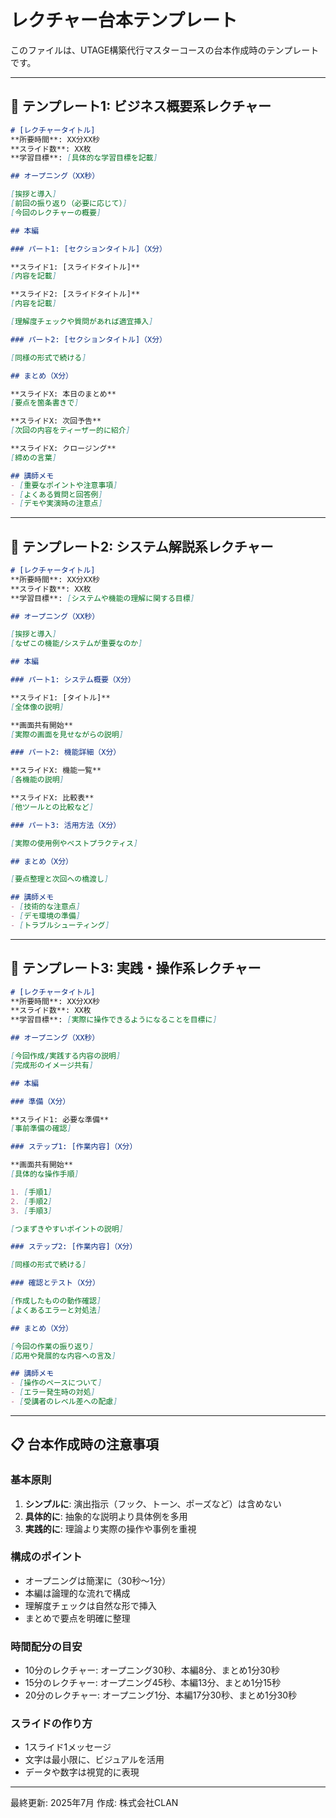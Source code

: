 # レクチャー台本テンプレート

このファイルは、UTAGE構築代行マスターコースの台本作成時のテンプレートです。

---

## 🎯 テンプレート1: ビジネス概要系レクチャー

```markdown
# [レクチャータイトル]
**所要時間**: XX分XX秒
**スライド数**: XX枚
**学習目標**: [具体的な学習目標を記載]

## オープニング（XX秒）

[挨拶と導入]
[前回の振り返り（必要に応じて）]
[今回のレクチャーの概要]

## 本編

### パート1: [セクションタイトル]（X分）

**スライド1: [スライドタイトル]**
[内容を記載]

**スライド2: [スライドタイトル]**
[内容を記載]

[理解度チェックや質問があれば適宜挿入]

### パート2: [セクションタイトル]（X分）

[同様の形式で続ける]

## まとめ（X分）

**スライドX: 本日のまとめ**
[要点を箇条書きで]

**スライドX: 次回予告**
[次回の内容をティーザー的に紹介]

**スライドX: クロージング**
[締めの言葉]

## 講師メモ
- [重要なポイントや注意事項]
- [よくある質問と回答例]
- [デモや実演時の注意点]
```

---

## 🎯 テンプレート2: システム解説系レクチャー

```markdown
# [レクチャータイトル]
**所要時間**: XX分XX秒
**スライド数**: XX枚
**学習目標**: [システムや機能の理解に関する目標]

## オープニング（XX秒）

[挨拶と導入]
[なぜこの機能/システムが重要なのか]

## 本編

### パート1: システム概要（X分）

**スライド1: [タイトル]**
[全体像の説明]

**画面共有開始**
[実際の画面を見せながらの説明]

### パート2: 機能詳細（X分）

**スライドX: 機能一覧**
[各機能の説明]

**スライドX: 比較表**
[他ツールとの比較など]

### パート3: 活用方法（X分）

[実際の使用例やベストプラクティス]

## まとめ（X分）

[要点整理と次回への橋渡し]

## 講師メモ
- [技術的な注意点]
- [デモ環境の準備]
- [トラブルシューティング]
```

---

## 🎯 テンプレート3: 実践・操作系レクチャー

```markdown
# [レクチャータイトル]
**所要時間**: XX分XX秒
**スライド数**: XX枚
**学習目標**: [実際に操作できるようになることを目標に]

## オープニング（XX秒）

[今回作成/実践する内容の説明]
[完成形のイメージ共有]

## 本編

### 準備（X分）

**スライド1: 必要な準備**
[事前準備の確認]

### ステップ1: [作業内容]（X分）

**画面共有開始**
[具体的な操作手順]

1. [手順1]
2. [手順2]
3. [手順3]

[つまずきやすいポイントの説明]

### ステップ2: [作業内容]（X分）

[同様の形式で続ける]

### 確認とテスト（X分）

[作成したものの動作確認]
[よくあるエラーと対処法]

## まとめ（X分）

[今回の作業の振り返り]
[応用や発展的な内容への言及]

## 講師メモ
- [操作のペースについて]
- [エラー発生時の対処]
- [受講者のレベル差への配慮]
```

---

## 📋 台本作成時の注意事項

### 基本原則
1. **シンプルに**: 演出指示（フック、トーン、ポーズなど）は含めない
2. **具体的に**: 抽象的な説明より具体例を多用
3. **実践的に**: 理論より実際の操作や事例を重視

### 構成のポイント
- オープニングは簡潔に（30秒～1分）
- 本編は論理的な流れで構成
- 理解度チェックは自然な形で挿入
- まとめで要点を明確に整理

### 時間配分の目安
- 10分のレクチャー: オープニング30秒、本編8分、まとめ1分30秒
- 15分のレクチャー: オープニング45秒、本編13分、まとめ1分15秒
- 20分のレクチャー: オープニング1分、本編17分30秒、まとめ1分30秒

### スライドの作り方
- 1スライド1メッセージ
- 文字は最小限に、ビジュアルを活用
- データや数字は視覚的に表現

---

最終更新: 2025年7月
作成: 株式会社CLAN